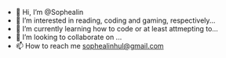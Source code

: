 - 👋 Hi, I’m @Sophealin
- 👀 I’m interested in reading, coding and gaming, respectively... 
- 🌱 I’m currently learning how to code or at least attmepting to...
- 💞️ I’m looking to collaborate on ...
- 📫 How to reach me sophealinhul@gmail.com

